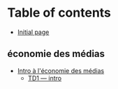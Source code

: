 # Table of contents

* [Initial page](README.md)

## économie des médias

* [Intro à l'économie des médias](economie-des-medias/intro-a-leconomie-des-medias/README.md)
  * [TD1 — intro](economie-des-medias/intro-a-leconomie-des-medias/td1-intro.md)

